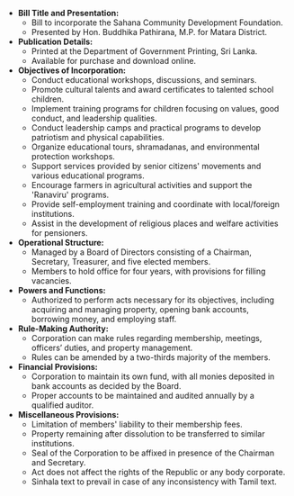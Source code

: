 - **Bill Title and Presentation:**
  - Bill to incorporate the Sahana Community Development Foundation.
  - Presented by Hon. Buddhika Pathirana, M.P. for Matara District.
- **Publication Details:**
  - Printed at the Department of Government Printing, Sri Lanka.
  - Available for purchase and download online.
- **Objectives of Incorporation:**
  - Conduct educational workshops, discussions, and seminars.
  - Promote cultural talents and award certificates to talented school children.
  - Implement training programs for children focusing on values, good conduct, and leadership qualities.
  - Conduct leadership camps and practical programs to develop patriotism and physical capabilities.
  - Organize educational tours, shramadanas, and environmental protection workshops.
  - Support services provided by senior citizens' movements and various educational programs.
  - Encourage farmers in agricultural activities and support the 'Ranaviru' programs.
  - Provide self-employment training and coordinate with local/foreign institutions.
  - Assist in the development of religious places and welfare activities for pensioners.
- **Operational Structure:**
  - Managed by a Board of Directors consisting of a Chairman, Secretary, Treasurer, and five elected members.
  - Members to hold office for four years, with provisions for filling vacancies.
- **Powers and Functions:**
  - Authorized to perform acts necessary for its objectives, including acquiring and managing property, opening bank accounts, borrowing money, and employing staff.
- **Rule-Making Authority:**
  - Corporation can make rules regarding membership, meetings, officers’ duties, and property management.
  - Rules can be amended by a two-thirds majority of the members.
- **Financial Provisions:**
  - Corporation to maintain its own fund, with all monies deposited in bank accounts as decided by the Board.
  - Proper accounts to be maintained and audited annually by a qualified auditor.
- **Miscellaneous Provisions:**
  - Limitation of members' liability to their membership fees.
  - Property remaining after dissolution to be transferred to similar institutions.
  - Seal of the Corporation to be affixed in presence of the Chairman and Secretary.
  - Act does not affect the rights of the Republic or any body corporate.
  - Sinhala text to prevail in case of any inconsistency with Tamil text.